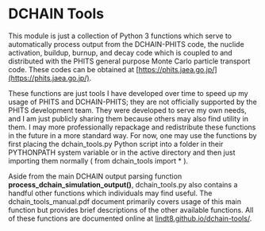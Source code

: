 # DCHAIN Tools

This module is just a collection of Python 3 functions which serve to automatically process output from the DCHAIN-PHITS code, the nuclide activation, buildup, burnup, and decay code which is coupled to and distributed with the PHITS general purpose Monte Carlo particle transport code. These codes can be obtained at [https://phits.jaea.go.jp/](https://phits.jaea.go.jp/).

These functions are just tools I have developed over time to speed up my usage of PHITS and DCHAIN-PHITS; they are not officially supported by the PHITS development team.  They were developed to serve my own needs, and I am just publicly sharing them because others may also find utility in them.  I may more professionally repackage and redistribute these functions in the future in a more standard way.  For now, one may use the functions by first placing the dchain_tools.py Python script into a folder in their PYTHONPATH system variable or in the active directory and then just importing them normally ( from dchain_tools import * ).

Aside from the main DCHAIN output parsing function **process_dchain_simulation_output()**, dchain_tools.py also contains a handful other functions which individuals may find useful.  The dchain_tools_manual.pdf document primarily covers usage of this main function but provides brief descriptions of the other available functions.  All of these functions are documented online at [lindt8.github.io/dchain-tools/](lindt8.github.io/dchain-tools/).
